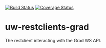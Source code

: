 [![Build Status](https://api.travis-ci.org/uw-it-aca/uw-restclients-grad.svg?branch=master)](https://travis-ci.org/uw-it-aca/uw-restclients-grad)
[![Coverage Status](https://coveralls.io/repos/uw-it-aca/uw-restclients-grad/badge.png?branch=master)](https://coveralls.io/r/uw-it-aca/uw-restclients-grad?branch=master)

# uw-restclients-grad
The restclient interacting with the Grad WS API.
